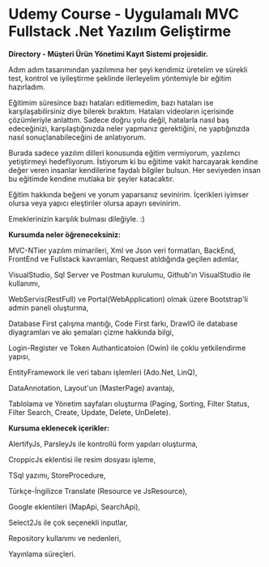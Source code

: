 # Udemy Course - Uygulamalı MVC Fullstack .Net Yazılım Geliştirme

**Directory - Müşteri Ürün Yönetimi Kayıt Sistemi projesidir.**

Adım adım tasarımından yazılımına her şeyi kendimiz üretelim ve sürekli test, kontrol ve iyileştirme şeklinde ilerleyelim yöntemiyle bir eğitim hazırladım.

Eğitimim süresince bazı hataları editlemedim, bazı hataları ise karşılaşabilirsiniz diye bilerek bıraktım. Hataları videoların içerisinde çözümleriyle anlattım. Sadece doğru yolu değil, hatalarla nasıl baş edeceğinizi, karşılaştığınızda neler yapmanız gerektiğini, ne yaptığınızda nasıl sonuçlanabileceğini de anlatıyorum.

Burada sadece yazılım dilleri konusunda eğitim vermiyorum, yazılımcı yetiştirmeyi hedefliyorum. İstiyorum ki bu eğitime vakit harcayarak kendine değer veren insanlar kendilerine faydalı bilgiler bulsun. Her seviyeden insan bu eğitimde kendine mutlaka bir şeyler katacaktır.

Eğitim hakkında beğeni ve yorum yaparsanız sevinirim. İçerikleri iyimser olursa veya yapıcı eleştiriler olursa apayrı sevinirim. 

Emeklerinizin karşılık bulması dileğiyle. :)


**Kursumda neler öğreneceksiniz:**

MVC-NTier yazılım mimarileri, Xml ve Json veri formatları, BackEnd, FrontEnd ve Fullstack kavramları, Request atıldığında geçilen adımlar, 

VisualStudio, Sql Server ve Postman kurulumu, Github'ın VisualStudio ile kullanımı,  

WebServis(RestFull) ve Portal(WebApplication) olmak üzere Bootstrap'li admin paneli oluşturma,

Database First çalışma mantığı, Code First farkı, DrawIO ile database diyagramları ve akı şemaları çizme hakkında bilgi, 

Login-Register ve Token Authanticatoion (Owin) ile çoklu yetkilendirme yapısı, 

EntityFramework ile veri tabanı işlemleri (Ado.Net, LinQ), 

DataAnnotation, Layout'un (MasterPage) avantajı, 

Tablolama ve Yönetim sayfaları oluşturma (Paging, Sorting, Filter Status, Filter Search, Create, Update, Delete, UnDelete).

**Kursuma eklenecek içerikler:**

AlertifyJs, ParsleyJs ile kontrollü form yapıları oluşturma,

CroppicJs eklentisi ile resim dosyası işleme, 

TSql yazımı, StoreProcedure, 

Türkçe-İngilizce Translate (Resource ve JsResource), 

Google eklentileri (MapApi, SearchApi), 

Select2Js ile çok seçenekli inputlar, 

Repository kullanımı ve nedenleri,

Yayınlama süreçleri.
